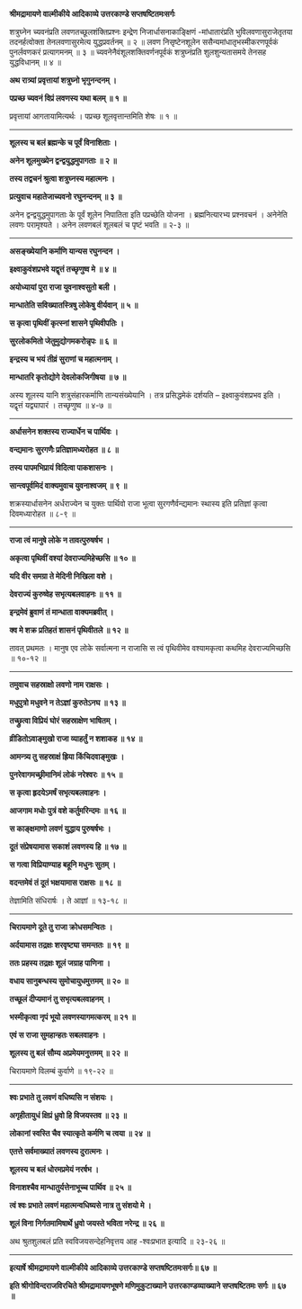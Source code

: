 **श्रीमद्रामायणे वाल्मीकीये आदिकाव्ये उत्तरकाण्डे सप्तषष्टितमःसर्गः**

शत्रुघ्नेन च्यवनंप्रति लवणतच्छूलशंक्तिप्रश्नः इन्द्रेण निजार्धासनाकाङ्क्षिणं -मांधातारंप्रति भुविलवणासुराजेतृतया तदनर्हत्वोक्ता तेनलवणासुरमेत्य युद्धप्रवर्तनम् ॥ २ ॥ लवण निसृष्टेनशूलेन ससैन्यमांधातृभस्मीकरणपूर्वकं पुनर्लवणकरं प्रत्यागमनम् ॥ ३ ॥ च्यवनेनैवंशूलशक्तिवर्णनपूर्वकं शत्रुघ्नंप्रति शुलशुन्यतासमये तेनसह युद्धविधानम् ॥ ४ ॥

**अथ रात्र्यां प्रवृत्तायां शत्रुघ्नो भृगुनन्दनम् ।**

**पप्रच्छ च्यवनं विप्रं लवणस्य यथा बलम् ॥ १ ॥**

प्रवृत्तायां आगतायामित्यर्थः । पप्रच्छ शूलवृत्तान्तमिति शेषः ॥ १ ॥

****

**शूलस्य च बलं ब्रह्मन्के च पूर्वं विनाशिताः ।**

**अनेन शूलमुख्येन द्वन्द्वयुद्धमुपागताः ॥ २ ॥**

**तस्य तद्वचनं श्रुत्वा शत्रुघ्नस्य महात्मनः ।**

**प्रत्युवाच महातेजाच्यवनो रघुनन्दनम् ॥ ३ ॥**

अनेन द्वन्द्वयुद्धमुपागताः के पूर्वं शूलेन निपातिता इति पप्रच्छेति योजना । ब्रह्मनित्यारभ्य प्रश्नवचनं । अनेनेति लवणः परामृश्यते । अनेन लवणबलं शूलबलं च पृष्टं भवति ॥ २-३ ॥

****

**असङ्ख्येयानि कर्माणि यान्यस रघुनन्दन ।**

**इक्ष्वाकुवंशप्रभवे यद्वृत्तं तच्छृणुष्व मे ॥ ४ ॥**

**अयोध्यायां पुरा राजा युवनाश्वसुतो बली ।**

**मान्धातेति सविख्यातस्त्रिषु लोकेषु वीर्यवान् ॥ ५ ॥**

**स कृत्वा पृथिवीं कृत्स्नां शासने पृथिवीपतिः ।**

**सुरलोकमितो जेतुमुद्योगमकरोन्नृपः ॥ ६ ॥**

**इन्द्रस्य च भयं तीव्रं सुराणां च महात्मनाम् ।**

**मान्धातरि कृतोद्योगे देवलोकजिगीषया ॥ ७ ॥**

अस्य शूलस्य यानि शत्रुसंहारकर्माणि तान्यसंख्येयानि । तत्र प्रसिद्धमेकं दर्शयति – इक्ष्वाकुवंशप्रभव इति । यद्वृत्तं यद्व्यापारं । तच्छृणुष्व ॥ ४-७ ॥

****

**अर्धासनेन शक्तस्य राज्यार्धेन च पार्थिवः ।**

**वन्द्यमानः सुरगणैः प्रतिज्ञामध्यरोहत ॥ ८ ॥**

**तस्य पापमभिप्रायं विदित्वा पाकशासनः ।**

**सान्त्वपूर्वमिदं वाक्यमुवाच युवनाश्वजम् ॥ ९ ॥**

शक्रस्यार्धासनेन अर्धराज्येन च युक्तः पार्थिवो राजा भूत्वा सुरगणैर्वन्द्यमानः स्थास्य इति प्रतिज्ञां कृत्वा दिवमध्यारोहत ॥ ८-९ ॥

****

**राजा त्वं मानुषे लोके न तावत्पुरुषर्षभ ।**

**अकृत्वा पृथिवीं वश्यां देवराज्यमिहेच्छसि ॥ १० ॥**

**यदि वीर समग्रा ते मेदिनी निखिला वशे ।**

**देवराज्यं कुरुष्वेह सभृत्यबलवाहनः ॥ ११ ॥**

**इन्द्रमेवं ब्रुवाणं तं मान्धाता वाक्यमब्रवीत् ।**

**क्व मे शक्र प्रतिहतं शासनं पृथिवीतले ॥ १२ ॥**

तावत् प्रथमतः । मानुष एव लोके सर्वात्मना न राजासि स त्वं पृथिवीमेव वश्यामकृत्वा कथमिह देवराज्यमिच्छसि ॥ १०-१२ ॥

****

**तमुवाच सहस्राक्षो लवणो नाम राक्षसः ।**

**मधुपुत्रो मधुवने न तेऽज्ञां कुरुतेऽनघ ॥ १३ ॥**

**तच्छ्रुत्वा विप्रियं घोरं सहस्राक्षेण भाषितम् ।**

**व्रीडितोऽवाङ्मुखो राजा व्याहर्तुं न शशाकह ॥ १४ ॥**

**आमन्त्र्य तु सहस्राक्षं ह्रिया किंचिदवाङ्मुखः ।**

**पुनरेवागमच्छ्रीमानिमं लोकं नरेश्वरः ॥ १५ ॥**

**स कृत्वा हृदयेऽमर्षं सभृत्यबलवाहनः ।**

**आजगाम मधोः पुत्रं वशे कर्तुमरिन्दमः ॥ १६ ॥**

**स काङ्क्षमाणो लवणं युद्धाय पुरुषर्षभः ।**

**दूतं संप्रेषयामास सकाशं लवणस्य हि ॥ १७ ॥**

**स गत्वा विप्रियाण्याह बहूनि मधुनः सुतम् ।**

**वदन्तमेवं तं दूतं भक्षयामास राक्षसः ॥ १८ ॥**

तेज्ञामिति संधिरार्षः । ते आज्ञां ॥ १३-१८ ॥

****

**चिरायमाणे दूते तु राजा क्रोधसमन्वितः ।**

**अर्दयामास तद्रक्षः शरवृष्ट्या समन्ततः ॥ १९ ॥**

**ततः प्रहस्य तद्रक्षः शूलं जग्राह पाणिना ।**

**वधाय सानुबन्धस्य सुमोचायुधमुत्तमम् ॥ २० ॥**

**तच्छूलं दीप्यमानं तु सभृत्यबलवाहनम् ।**

**भस्मीकृत्वा नृपं भूयो लवणस्यागमत्करम् ॥ २१ ॥**

**एवं स राजा सुमहान्हतः सबलवाहनः ।**

**शूलस्य तु बलं सौम्य अप्रमेयमनुत्तमम् ॥ २२ ॥**

चिरायमाणे विलम्बं कुर्वाणे ॥ १९-२२ ॥

****

**श्वः प्रभाते तु लवणं वधिष्यसि न संशयः ।**

**अगृहीतायुधं क्षिप्रं ध्रुवो हि विजयस्तव ॥ २३ ॥**

**लोकानां स्वस्ति चैव स्यात्कृते कर्मणि च त्वया ॥ २४ ॥**

**एतत्ते सर्वमाख्यातं लवणस्य दुरात्मनः ।**

**शूलस्य च बलं धोरमप्रमेयं नरर्षभ ।**

**विनाशश्चैव मान्धातुर्यत्तेनाभूच्च पार्थिव ॥ २५ ॥**

**त्वं श्वः प्रभाते लवणं महात्मन्वधिष्यसे नात्र तु संशयो मे ।**

**शूलं विना निर्गतमामिषार्थे ध्रुवो जयस्ते भविता नरेन्द्र ॥ २६ ॥**

अथ श्रुतशुलबलं प्रति स्वविजयसन्देहनिवृत्तय आह -श्वःप्रभात इत्यादि ॥ २३-२६ ॥

****

**इत्यार्षे श्रीमद्रामायणे वाल्मीकीये आदिकाव्ये उत्तरकाण्डे सप्तषष्टितमःसर्गः॥ ६७ ॥**

**इति श्रीगोविन्दराजविरचिते श्रीमद्रामायणभूषणे मणिमुकुटाख्याने उत्तरकाण्डव्याख्याने सप्तषष्टितमः सर्गः ॥ ६७ ॥**
